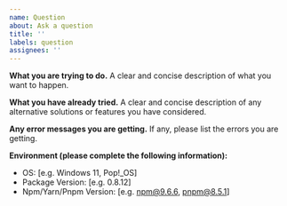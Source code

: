 ```yaml
---
name: Question
about: Ask a question
title: ''
labels: question
assignees: ''
---
```


**What you are trying to do.** A clear and concise description of what you want to happen.

**What you have already tried.** A clear and concise description of any alternative solutions or features you have considered.

**Any error messages you are getting.** If any, please list the errors you are getting.

**Environment (please complete the following information):**

- OS: [e.g. Windows 11, Pop!_OS]
- Package Version: [e.g. 0.8.12]
- Npm/Yarn/Pnpm Version: [e.g. npm@9.6.6, pnpm@8.5.1]
